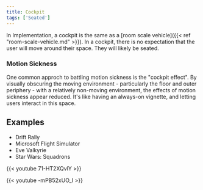 ```yaml
---
title: Cockpit
tags: ['Seated']
---
```

In Implementation, a cockpit is the same as a [room scale vehicle]({{< ref "room-scale-vehicle.md" >}}). In a cockpit, there is no expectation that the user will move around their space. They will likely be seated.

### Motion Sickness
One common approch to battling motion sickness is the "cockpit effect". By visually obscuring the moving environment - particularly the floor and outer periphery - with a relatively non-moving environment, the effects of motion sickness appear reduced. It's like having an always-on vignette, and letting users interact in this space.

## Examples
- Drift Rally
- Microsoft Flight Simulator
- Eve Valkyrie
- Star Wars: Squadrons

{{< youtube 71-HT2XQvlY >}}

{{< youtube -mPB52xUO_I >}}